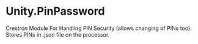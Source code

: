 # Unity.PinPassword
Crestron Module For Handling PIN Security (allows changing of PINs too). Stores PINs in .json file on the processor.

